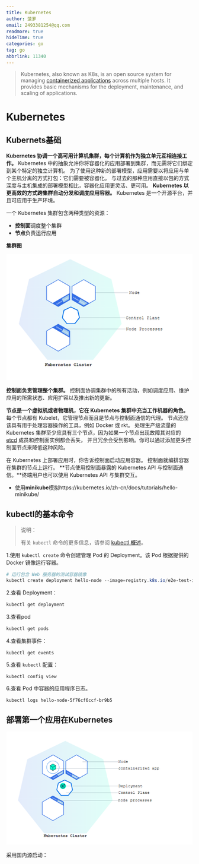 ```yaml
---
title: Kubernetes
author: 菠萝
email: 2493381254@qq.com
readmore: true
hideTime: true
categories: go
tag: go
abbrlink: 11340
---
```


> Kubernetes, also known as K8s, is an open source system for managing [containerized applications](https://kubernetes.io/docs/concepts/overview/what-is-kubernetes/) across multiple hosts. It provides basic mechanisms for the deployment, maintenance, and scaling of applications.

<!-- more -->

# Kubernetes

## Kubernets基础



**Kubernetes 协调一个高可用计算机集群，每个计算机作为独立单元互相连接工作。** Kubernetes 中的抽象允许你将容器化的应用部署到集群，而无需将它们绑定到某个特定的独立计算机。 为了使用这种新的部署模型，应用需要以将应用与单个主机分离的方式打包：它们需要被容器化。 与过去的那种应用直接以包的方式深度与主机集成的部署模型相比，容器化应用更灵活、更可用。 **Kubernetes 以更高效的方式跨集群自动分发和调度应用容器。** Kubernetes 是一个开源平台，并且可应用于生产环境。



一个 Kubernetes 集群包含两种类型的资源：

- **控制面**调度整个集群
- **节点**负责运行应用



**集群图**

![1704269961726](k8s/1704269961726.png)	

**控制面负责管理整个集群。** 控制面协调集群中的所有活动，例如调度应用、维护应用的所需状态、应用扩容以及推出新的更新。

**节点是一个虚拟机或者物理机，它在 Kubernetes 集群中充当工作机器的角色。** 每个节点都有 Kubelet，它管理节点而且是节点与控制面通信的代理。 节点还应该具有用于处理容器操作的工具，例如 Docker 或 rkt。 处理生产级流量的 Kubernetes 集群至少应具有三个节点，因为如果一个节点出现故障其对应的 [etcd](https://kubernetes.io/zh-cn/docs/concepts/overview/components/#etcd) 成员和控制面实例都会丢失， 并且冗余会受到影响。你可以通过添加更多控制面节点来降低这种风险。

在 Kubernetes 上部署应用时，你告诉控制面启动应用容器。 控制面就编排容器在集群的节点上运行。 **节点使用控制面暴露的 Kubernetes API 与控制面通信。**终端用户也可以使用 Kubernetes API 与集群交互。



- 使用**minikube**模拟https://kubernetes.io/zh-cn/docs/tutorials/hello-minikube/



## kubectl的基本命令

> 说明：
>
> 有关 `kubectl` 命令的更多信息，请参阅 [kubectl 概述](https://kubernetes.io/zh-cn/docs/reference/kubectl/)。

1.使用 `kubectl create` 命令创建管理 Pod 的 Deployment。该 Pod 根据提供的 Docker 镜像运行容器。

~~~powershell
# 运行包含 Web 服务器的测试容器镜像
kubectl create deployment hello-node --image=registry.k8s.io/e2e-test-images/agnhost:2.39 -- /agnhost netexec --http-port=8080
~~~

2.查看 Deployment：

~~~powershell
kubectl get deployment
~~~

3.查看pod

~~~powershell
kubectl get pods
~~~

4.查看集群事件：

```shell
kubectl get events
```

5.查看 `kubectl` 配置：

```shell
kubectl config view
```

6.查看 Pod 中容器的应用程序日志。

```shell
kubectl logs hello-node-5f76cf6ccf-br9b5
```



## 部署第一个应用在Kubernetes

![1704271828818](k8s/1704271828818.png)	

采用国内源启动：

~~~powershell

~~~


